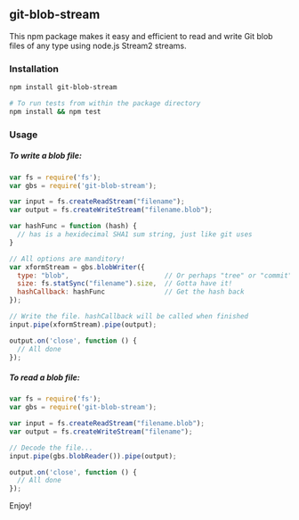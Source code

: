 ## git-blob-stream

This npm package makes it easy and efficient to read and write Git blob files
of any type using node.js Stream2 streams.

### Installation

```bash
npm install git-blob-stream

# To run tests from within the package directory
npm install && npm test
```

### Usage

##### To write a blob file:

```javascript
var fs = require('fs');
var gbs = require('git-blob-stream');

var input = fs.createReadStream("filename");
var output = fs.createWriteStream("filename.blob");

var hashFunc = function (hash) {
  // has is a hexidecimal SHA1 sum string, just like git uses
}

// All options are manditory!
var xformStream = gbs.blobWriter({
  type: "blob",                        // Or perhaps "tree" or "commit"
  size: fs.statSync("filename").size,  // Gotta have it!
  hashCallback: hashFunc               // Get the hash back
});

// Write the file. hashCallback will be called when finished
input.pipe(xformStream).pipe(output);

output.on('close', function () {
  // All done
});
```

##### To read a blob file:

```javascript
var fs = require('fs');
var gbs = require('git-blob-stream');

var input = fs.createReadStream("filename.blob");
var output = fs.createWriteStream("filename");

// Decode the file...
input.pipe(gbs.blobReader()).pipe(output);

output.on('close', function () {
  // All done
});
```

Enjoy!
